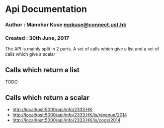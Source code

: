 # Api Documentation 

### Author  : Manohar Kuse <mpkuse@connect.ust.hk>
### Created : 30th June, 2017

The API is mainly split in 2 parts. A set of calls which give a list
and a set of calls which give a scalar

## Calls which return a list
TODO

## Calls which return a scalar
- [http://localhost:5000/api/info/2333.HK](http://localhost:5000/api/info/2333.HK)
- [http://localhost:5000/api/info/2333.HK/is/revenue/2014](http://localhost:5000/api/info/2333.HK/revenue/2014)
- [http://localhost:5000/api/info/2333.HK/is/cogs/2014](http://localhost:5000/api/info/2333.HK/cogs/2014)
